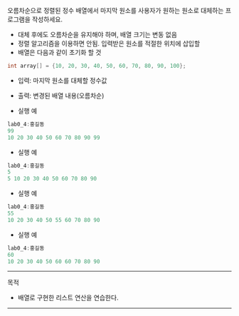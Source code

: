 
오름차순으로 정렬된 정수 배열에서 마지막 원소를 사용자가 원하는 원소로 대체하는 프로그램을 작성하세요.
- 대체 후에도 오름차순을 유지해야 하며, 배열 크기는 변동 없음
- 정렬 알고리즘을 이용하면 안됨. 입력받은 원소를 적절한 위치에 삽입할 
- 배열은 다음과 같이 초기화 할 것
``` java
int array[] = {10, 20, 30, 40, 50, 60, 70, 80, 90, 100};
```
- 입력: 마지막 원소를 대체할 정수값 
- 출력: 변경된 배열 내용(오름차순)


- 실행 예
``` java
lab0_4:홍길동
99
10 20 30 40 50 60 70 80 90 99
```

- 실행 예
``` java
lab0_4:홍길동
5
5 10 20 30 40 50 60 70 80 90 
```

- 실행 예
``` java
lab0_4:홍길동
55
10 20 30 40 50 55 60 70 80 90 
```

- 실행 예
``` java
lab0_4:홍길동
60
10 20 30 40 50 60 60 70 80 90 
``` 

---

목적

- 배열로 구현한 리스트 연산을 연습한다.


---